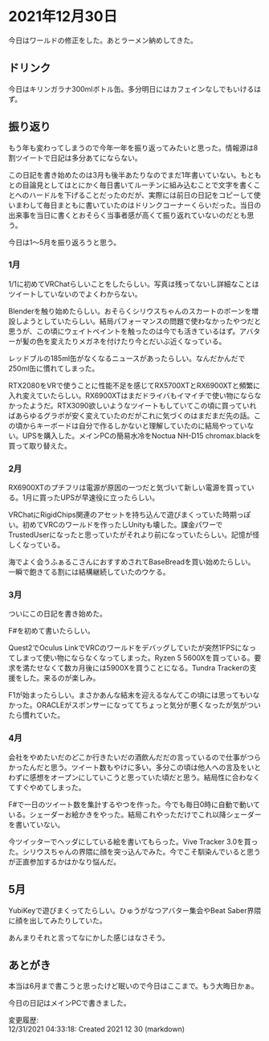 # 2021年12月30日

今日はワールドの修正をした。あとラーメン納めしてきた。

## ドリンク

今日はキリンガラナ300mlボトル缶。多分明日にはカフェインなしでもいけるはず。

## 振り返り

もう年も変わってしまうので今年一年を振り返ってみたいと思った。情報源は8割ツイートで日記は多分あてにならない。

この日記を書き始めたのは3月も後半あたりなのでまだ1年書いていない。もともとの目論見としてはとにかく毎日書いてルーチンに組み込むことで文字を書くことへのハードルを下げることだったのだが、実際には前日の日記をコピーして使いまわして毎日まともに書いていたのはドリンクコーナーくらいだった。当日の出来事を当日に書くとおそらく当事者感が高くて振り返れていないのだとも思う。

今日は1～5月を振り返ろうと思う。

### 1月

1/1に初めてVRChatらしいことをしたらしい。写真は残ってないし詳細なことはツイートしていないのでよくわからない。

Blenderを触り始めたらしい。おそらくシリウスちゃんのスカートのボーンを増設しようとしていたらしい。結局パフォーマンスの問題で使わなかったやつだと思うが、この頃にウェイトペイントを触ったのは今でも活きているはず。アバターが髪の色を変えたりメガネを付けたり今とだいぶ近くなっている。

レッドブルの185ml缶がなくなるニュースがあったらしい。なんだかんだで250ml缶に慣れてしまった。

RTX2080をVRで使うことに性能不足を感じてRX5700XTとRX6900XTと頻繁に入れ変えていたらしい。RX6900XTはまだドライバもイマイチで使い物にならなかったようだ。RTX3090欲しいようなツイートもしていてこの頃に買っていればあらゆるグラボが安く変えていたのだがこれに気づくのはまだまだ先の話。この頃からキーボードは自分で作るしかないと理解していたのに結局やっていない。UPSを購入した。メインPCの簡易水冷をNoctua NH-D15 chromax.blackを買って取り替えた。

### 2月

RX6900XTのプチフリは電源が原因の一つだと気づいて新しい電源を買っている。1月に買ったUPSが早速役に立ったらしい。

VRChatにRigidChips関連のアセットを持ち込んで遊びまくっていた時期っぽい。初めてVRCのワールドを作ったしUnityも壊した。課金パワーでTrustedUserになったと思っていたがそれより前になっていたらしい。記憶が怪しくなっている。

海でよく会うふぁるこさんにおすすめされてBaseBreadを買い始めたらしい。一瞬で飽きてる割には結構継続していたのウケる。

### 3月

ついにこの日記を書き始めた。

F#を初めて書いたらしい。

Quest2でOculus LinkでVRCのワールドをデバッグしていたが突然1FPSになってしまって使い物にならなくなってしまった。Ryzen 5 5600Xを買っている。要求を満たせなくて数カ月後には5900Xを買うことになる。Tundra Trackerの支援をした。来るのが楽しみ。

F1が始まったらしい。まさかあんな結末を迎えるなんてこの頃には思ってもいなかった。ORACLEがスポンサーになっててちょっと気分が悪くなったが気がついたら慣れていた。

### 4月

会社をやめたいだのどこか行きたいだの酒飲んだだの言っているので仕事がつらかったんだと思う。ツイート数もやけに多い。多分この頃は他人への言及をいとわずに感想をオープンにしていこうと思っていた頃だと思う。結局性に合わなくてすぐやめてしまった。

F#で一日のツイート数を集計するやつを作った。今でも毎日0時に自動で動いている。シェーダーお絵かきをやった。結局これやっただけでこれ以降シェーダーを書いていない。

今ツイッターでヘッダにしている絵を書いてもらった。Vive Tracker 3.0を買った。シリウスちゃんの界隈に顔を突っ込んでみた。今でこそ馴染んでいると思うが正直参加するかはかなり悩んだ。

## 5月

YubiKeyで遊びまくってたらしい。ひゅうがなつアバター集会やBeat Saber界隈に顔を出してみたりしていた。

あんまりそれと言ってなにかした感じはなさそう。

## あとがき

本当は6月まで書こうと思ったけど眠いので今日はここまで。もう大晦日かぁ。

今日の日記はメインPCで書きました。

変更履歴:  
12/31/2021 04:33:18: Created 2021 12 30 (markdown)  
